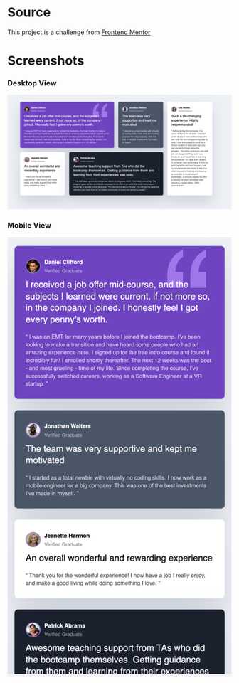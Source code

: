 # Source

This project is a challenge from [Frontend Mentor](https://www.frontendmentor.io/challenges/testimonials-grid-section-Nnw6J7Un7/hub)

# Screenshots
### Desktop View
![Desktop view of completed project](/result-desktop-view.png?raw=true)

### Mobile View
![Mobile view of completed project](/result-mobile-view.png?raw=true)
